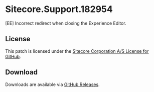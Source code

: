 # Sitecore.Support.182954
[EE] Incorrect redirect when closing the Experience Editor.

## License  
This patch is licensed under the [Sitecore Corporation A/S License for GitHub](https://github.com/sitecoresupport/Sitecore.Support.182954/blob/master/LICENSE).  

## Download  
Downloads are available via [GitHub Releases](https://github.com/sitecoresupport/Sitecore.Support.182954/releases).  
